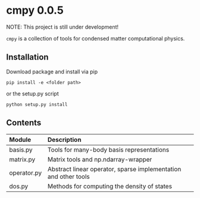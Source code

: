 # cmpy 0.0.5

NOTE: This project is still under development!

`cmpy` is a collection of tools for condensed matter computational physics.

Installation
------------

Download package and install via pip
````commandline
pip install -e <folder path>
````
or the setup.py script
````commandline
python setup.py install
````

Contents
--------

| Module | Description  |
|:-------|:-----|
| basis.py | Tools for many-body basis representations  |
| matrix.py | Matrix tools and np.ndarray-wrapper  |
| operator.py | Abstract linear operator, sparse implementation and other tools |
| dos.py | Methods for computing the density of states |